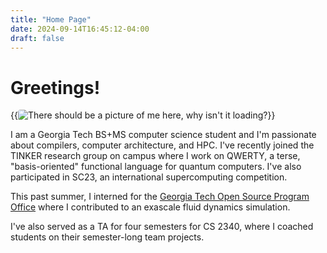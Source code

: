 ```yaml
---
title: "Home Page"
date: 2024-09-14T16:45:12-04:00
draft: false
---
```


# Greetings!

{{<image src="img/ch.png" alt="There should be a picture of me here, why isn't it loading?" style="border-radius: 4px">}}

I am a Georgia Tech BS+MS computer science student and I'm passionate about compilers, computer architecture, and HPC.
I've recently joined the TINKER research group on campus where I work on QWERTY, a terse, "basis-oriented" functional language for quantum computers.
I've also participated in SC23, an international supercomputing competition.

This past summer, I interned for the [Georgia Tech Open Source Program Office](https://ospo.cc.gatech.edu/vsip/) where I contributed to an exascale fluid dynamics simulation.

I've also served as a TA for four semesters for CS 2340, where I coached students on their semester-long team projects.
